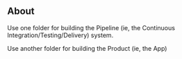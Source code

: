 ## About ##

Use one folder for building the Pipeline (ie, the Continuous Integration/Testing/Delivery) system.

Use another folder for building the Product (ie, the App)
